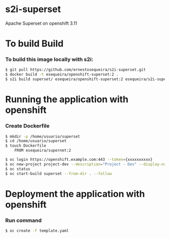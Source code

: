 # s2i-superset
Apache Superset on openshift 3.11

# To build Build


### To build this image locally with s2i:

```sh
$ git pull https://github.com/ernestosequeira/s2i-superset.git
$ docker build -t esequeira/openshift-superset:2 .
$ s2i build superset/ esequeira/openshift-superset:2 esequeira/s2i-superset:2
```

# Running the application with openshift 

### Create Dockerfile

```sh
$ mkdir -p /home/usuario/superset
$ cd /home/usuario/superset
$ touch Dockerfile
	FROM esequeira/supernet:2
```

```sh
$ oc login https://openshift.example.com:443 --token={xxxxxxxxxx}
$ oc new-project project-dev --description="Project - Dev" --display-name="Project Dev"
$ oc status
$ oc start-build superset --from-dir . --follow

```

# Deployment the application with openshift 

### Run command

```sh
$ oc create -f template.yaml
```




